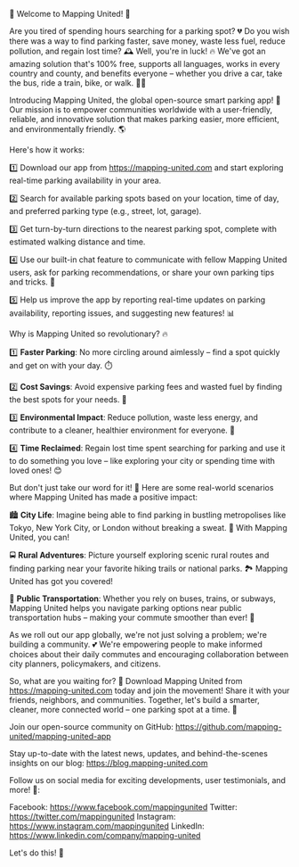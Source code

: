 🌟 Welcome to Mapping United! 🌟

Are you tired of spending hours searching for a parking spot? 💔 Do you wish there was a way to find parking faster, save money, waste less fuel, reduce pollution, and regain lost time? 🕰️ Well, you're in luck! 🔥 We've got an amazing solution that's 100% free, supports all languages, works in every country and county, and benefits everyone – whether you drive a car, take the bus, ride a train, bike, or walk. 🚶‍♀️

Introducing Mapping United, the global open-source smart parking app! 📲 Our mission is to empower communities worldwide with a user-friendly, reliable, and innovative solution that makes parking easier, more efficient, and environmentally friendly. 🌎

Here's how it works:

1️⃣ Download our app from https://mapping-united.com and start exploring real-time parking availability in your area.

2️⃣ Search for available parking spots based on your location, time of day, and preferred parking type (e.g., street, lot, garage).

3️⃣ Get turn-by-turn directions to the nearest parking spot, complete with estimated walking distance and time.

4️⃣ Use our built-in chat feature to communicate with fellow Mapping United users, ask for parking recommendations, or share your own parking tips and tricks. 💬

5️⃣ Help us improve the app by reporting real-time updates on parking availability, reporting issues, and suggesting new features! 📊

Why is Mapping United so revolutionary? 🔥

1️⃣ **Faster Parking**: No more circling around aimlessly – find a spot quickly and get on with your day. ⏱️

2️⃣ **Cost Savings**: Avoid expensive parking fees and wasted fuel by finding the best spots for your needs. 💸

3️⃣ **Environmental Impact**: Reduce pollution, waste less energy, and contribute to a cleaner, healthier environment for everyone. 🌟

4️⃣ **Time Reclaimed**: Regain lost time spent searching for parking and use it to do something you love – like exploring your city or spending time with loved ones! 😊

But don't just take our word for it! 💭 Here are some real-world scenarios where Mapping United has made a positive impact:

🏙️ **City Life**: Imagine being able to find parking in bustling metropolises like Tokyo, New York City, or London without breaking a sweat. 🗼️ With Mapping United, you can!

🚍️ **Rural Adventures**: Picture yourself exploring scenic rural routes and finding parking near your favorite hiking trails or national parks. 🏞️ Mapping United has got you covered!

🚌️ **Public Transportation**: Whether you rely on buses, trains, or subways, Mapping United helps you navigate parking options near public transportation hubs – making your commute smoother than ever! 🚂

As we roll out our app globally, we're not just solving a problem; we're building a community. 💕 We're empowering people to make informed choices about their daily commutes and encouraging collaboration between city planners, policymakers, and citizens.

So, what are you waiting for? 🎉 Download Mapping United from https://mapping-united.com today and join the movement! Share it with your friends, neighbors, and communities. Together, let's build a smarter, cleaner, more connected world – one parking spot at a time. 🌟

Join our open-source community on GitHub: https://github.com/mapping-united/mapping-united-app

Stay up-to-date with the latest news, updates, and behind-the-scenes insights on our blog: https://blog.mapping-united.com

Follow us on social media for exciting developments, user testimonials, and more! 📱:

Facebook: https://www.facebook.com/mappingunited
Twitter: https://twitter.com/mappingunited
Instagram: https://www.instagram.com/mappingunited
LinkedIn: https://www.linkedin.com/company/mapping-united

Let's do this! 🚀